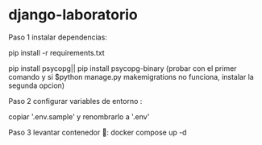 # django-laboratorio


Paso 1 instalar dependencias:

pip install -r requirements.txt

pip install psycopg|| pip install psycopg-binary (probar con el primer comando y si $python manage.py makemigrations no funciona, instalar la segunda opcion)

Paso 2 configurar variables de entorno :

copiar '.env.sample' y renombrarlo a '.env' 

Paso 3 levantar contenedor 🐋: 
docker compose up -d 


